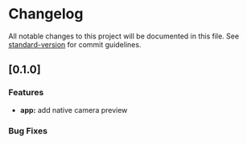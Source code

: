 # Changelog

All notable changes to this project will be documented in this file. See [standard-version](https://github.com/conventional-changelog/standard-version) for commit guidelines.

## [0.1.0]

### Features

- **app:** add native camera preview

### Bug Fixes
